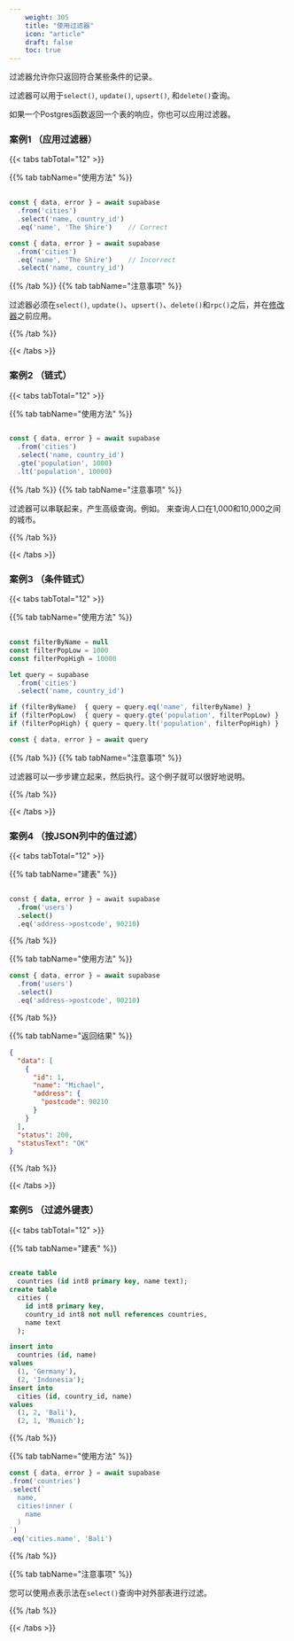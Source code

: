 ```yaml
---
    weight: 305
    title: "使用过滤器"
    icon: "article"
    draft: false
    toc: true
---
```


过滤器允许你只返回符合某些条件的记录。

过滤器可以用于`select()`, `update()`, `upsert()`, 和`delete()`查询。

如果一个Postgres函数返回一个表的响应，你也可以应用过滤器。




### 案例1  （应用过滤器）

{{< tabs tabTotal="12" >}}

{{% tab tabName="使用方法" %}}



```ts
                                                                              
const { data, error } = await supabase
  .from('cities')
  .select('name, country_id')
  .eq('name', 'The Shire')    // Correct

const { data, error } = await supabase
  .from('cities')
  .eq('name', 'The Shire')    // Incorrect
  .select('name, country_id')
```



{{% /tab %}}
{{% tab tabName="注意事项" %}}



过滤器必须在`select()`, `update()`、`upsert()`、`delete()`和`rpc()`之后，并在[修改器](/docs/app/SDKdocs/JavaScript/database/using-modifiers)之前应用。



{{% /tab %}}


{{< /tabs >}}


### 案例2  （链式）

{{< tabs tabTotal="12" >}}
 
{{% tab tabName="使用方法" %}}



```ts
                                                                              
const { data, error } = await supabase
  .from('cities')
  .select('name, country_id')
  .gte('population', 1000)
  .lt('population', 10000)
```



{{% /tab %}}
{{% tab tabName="注意事项" %}}



过滤器可以串联起来，产生高级查询。例如。
来查询人口在1,000和10,000之间的城市。



{{% /tab %}}


{{< /tabs >}}




### 案例3  （条件链式）

{{< tabs tabTotal="12" >}}
 
{{% tab tabName="使用方法" %}}



```ts
                                                                              
const filterByName = null
const filterPopLow = 1000
const filterPopHigh = 10000

let query = supabase
  .from('cities')
  .select('name, country_id')

if (filterByName)  { query = query.eq('name', filterByName) }
if (filterPopLow)  { query = query.gte('population', filterPopLow) }
if (filterPopHigh) { query = query.lt('population', filterPopHigh) }

const { data, error } = await query
```



{{% /tab %}}
{{% tab tabName="注意事项" %}}



过滤器可以一步步建立起来，然后执行。这个例子就可以很好地说明。



{{% /tab %}}


{{< /tabs >}}



### 案例4  （按JSON列中的值过滤）

{{< tabs tabTotal="12" >}}
 
{{% tab tabName="建表" %}}



```sql
                                                                              
const { data, error } = await supabase
  .from('users')
  .select()
  .eq('address->postcode', 90210)
```



{{% /tab %}}

{{% tab tabName="使用方法" %}}



  ```ts
  const { data, error } = await supabase
    .from('users')
    .select()
    .eq('address->postcode', 90210)
  ```



{{% /tab %}}



{{% tab tabName="返回结果" %}}



  ```json
  {
    "data": [
      {
        "id": 1,
        "name": "Michael",
        "address": {
          "postcode": 90210
        }
      }
    ],
    "status": 200,
    "statusText": "OK"
  }
  ```



{{% /tab %}}


{{< /tabs >}}





### 案例5  （过滤外键表）

{{< tabs tabTotal="12" >}}
 
{{% tab tabName="建表" %}}



```sql
                                                                              
create table
  countries (id int8 primary key, name text);
create table
  cities (
    id int8 primary key,
    country_id int8 not null references countries,
    name text
  );

insert into
  countries (id, name)
values
  (1, 'Germany'),
  (2, 'Indonesia');
insert into
  cities (id, country_id, name)
values
  (1, 2, 'Bali'),
  (2, 1, 'Munich');
```



{{% /tab %}}

{{% tab tabName="使用方法" %}}



  ```ts
const { data, error } = await supabase
  .from('countries')
  .select(`
    name,
    cities!inner (
      name
    )
  `)
  .eq('cities.name', 'Bali')
  ```



{{% /tab %}}



{{% tab tabName="注意事项" %}}



您可以使用点表示法在`select()`查询中对外部表进行过滤。



{{% /tab %}}


{{< /tabs >}}